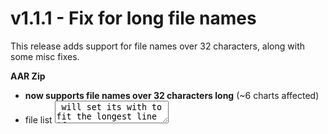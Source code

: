 # v1.1.1 - Fix for long file names
This release adds support for file names over 32 characters, along with some misc fixes.

**AAR Zip**
- **now supports file names over 32 characters long** (~6 charts affected)
- file list <textarea> will set its with to fit the longest line if over the default width
- **v1.1.1.1**: lowercase "e_shot" should now be recognized
- **v1.1.1.1**: added support for "hne" SHOT file (~5 charts affected)

**General**
- instead of validating IDs based on range, AAR Zip & TableTune will now check a list of IDs used by ST instead.
- README now specifies supported chart types in AAR Zip


# v1.1 - TableTune tab + AAR Difficulty Shifting + Song Spreadsheet + Modding Guide
This release adds a **Table Tune** tab, **difficulty shifting** (and other changes) to AAR Zip, a link to my new [song list spreadsheet](https://docs.google.com/spreadsheets/d/1Ia1Pj9P0OHSlMKTNB8HuUs1qk7ODr7MGuCyzzunbAZk), and a link to my (work in progress) [modding guide](https://github.com/lemocha7/Mod-The-Coaster/wiki).

**TableTune [NEW!]**
- re-assign difficulties of existing songs in `TableTune.aar`.
- **NOTE: only works on uncompressed TableTune files.**
	+ uncompressed file should be 392 KB instead of 112 KB, and in a hex editor, the first 4 bytes should say "ALAR" instead of "ALLZ"
	+ use [Aqualead LZSS Decoder](https://github.com/Brolijah/Aqualead_LZSS) to decrypt

**AAR Zip**
- **option to move higher difficulties to lower ones (e.g. EASY chart becomes HARD chart)**
- **fixed bug where uploaded too few files would skip some with higher IDs**
- **will now detect SW chart files and lowercase BGM / SHOT files**
- option to download a blank shot file if none is found (I cannot automatically plug-in a blank shot in this case without a major code rewrite)
- EMPTY.ogg is now smaller (3.47 KB --> 2.59 KB)
- will now support 5 SHOT files at once instead of 4 (to my knowledge only `HATSUNE MIKU no BOUSOU` has this, which crashes on ST)
- will now block out other settings when setting AAR Type to `Bgm`
- added line breaks to settings help text
- some internal code changes for a secret project 🤫

**General**
- **settings are now saved in local storage and will re-apply on startup**
- removed hex / text preview from AAR Zip / ASN Snip
- file imported text area in AAR and ASN will now auto-resize to fit all lines
- Steam tabs now display before Switch tabs
- moved tab / file area functions to my tabs library
- added a running locally and dependency section to README
- my [Groove Coaster Song List spreadsheet](https://docs.google.com/spreadsheets/d/1Ia1Pj9P0OHSlMKTNB8HuUs1qk7ODr7MGuCyzzunbAZk) is now done and available to view.
- i'm releasing my modding guide, though it is currently unfinished. You can read it on GitHub under [Mod-The-Coaster/wiki](https://github.com/lemocha7/Mod-The-Coaster/wiki)


# v1.0.1 - AAR Zip Bugfixes
**AAR Zip**
- apparently AAR Type BGM just didn't work. Like, at all.
	+ will now actually read imported BGM files
	+ file ID is set to `60 48` instead of `50 48`
	+ fix error on files under 48 bytes long
	+ Exported file will be named `Bgm.aar` when selecting AAR Type BGM
- fixed EXTRA charts crashing
- added option to mute inputted SHOT audio files
- added option that changes song ID safeguards to better match DLC songs

**General**
- will save last opened tab in "mtc/last-tab" and go to it on page load